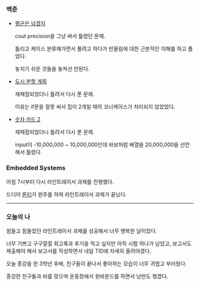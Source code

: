 ### 백준
- [평균은 넘겠지](https://www.acmicpc.net/problem/4344)

  cout precision을 그냥 써서 틀렸던 문제.
  
  틀리고 케이스 분류해가면서 풀려고 하다가 반올림에 대한 근본적인 이해를 하고 풀었다.
  
  놓치기 쉬운 것들을 놓쳐선 안된다.
  
  
- [도시 분할 계획](https://www.acmicpc.net/problem/1647)

  재채점되었더니 틀려서 다시 푼 문제.
  
  이유는 if문을 잘못 써서 집이 2개일 때의 코너케이스가 처리되지 않았었다.

- [숫자 카드 2](https://www.acmicpc.net/problem/10816)

  재채점되었더니 틀려서 다시 푼 문제.
  
  input이 -10,000,000 ~ 10,000,000인데 바보처럼 배열을 20,000,000을 선언해서 틀렸다.

### Embedded Systems
아침 7시부터 다시 라인트레이서 과제를 진행했다.

드디어 [론티](https://university.ti.com/en/faculty/ti-robotics-system-learning-kit/ti-rslk-max-edition-curriculum)가 완주를 하여 라인트레이서 과제가 끝났다.

---

### 오늘의 나
힘들고 힘들었던 라인트레이서 과제를 성공해서 너무 행복한 날이었다.

너무 기쁘고 구구절절 회고록과 후기을 적고 싶지만 아직 시험 하나가 남았고, 보고서도 제출해야 해서 보고서를 작성하면서 내일 TID에 자세히 올려야겠다.

오늘 종강을 한 3학년 후배, 친구들이 끝나서 좋아하는 모습이 너무 귀엽고 부러웠다.

종강한 친구들과 비를 맞으며 운동장에서 원바운드를 하면서 낭만도 챙겼다.
